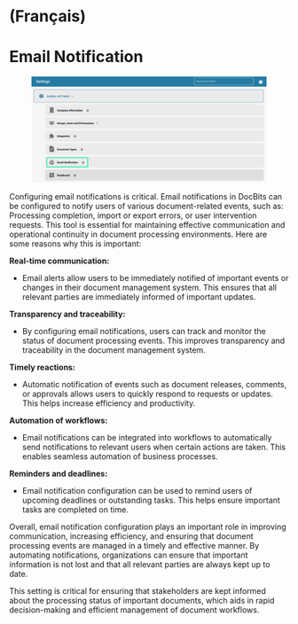 
# (Français)

# Email Notification

<figure><img src="../../../../.gitbook/assets/E-Mail Notifications.png" alt=""><figcaption></figcaption></figure>

Configuring email notifications is critical. Email notifications in DocBits can be configured to notify users of various document-related events, such as: Processing completion, import or export errors, or user intervention requests. This tool is essential for maintaining effective communication and operational continuity in document processing environments. Here are some reasons why this is important:

**Real-time communication:**

* Email alerts allow users to be immediately notified of important events or changes in their document management system. This ensures that all relevant parties are immediately informed of important updates.

**Transparency and traceability:**

* By configuring email notifications, users can track and monitor the status of document processing events. This improves transparency and traceability in the document management system.

**Timely reactions:**

* Automatic notification of events such as document releases, comments, or approvals allows users to quickly respond to requests or updates. This helps increase efficiency and productivity.

**Automation of workflows:**

* Email notifications can be integrated into workflows to automatically send notifications to relevant users when certain actions are taken. This enables seamless automation of business processes.

**Reminders and deadlines:**

* Email notification configuration can be used to remind users of upcoming deadlines or outstanding tasks. This helps ensure important tasks are completed on time.

Overall, email notification configuration plays an important role in improving communication, increasing efficiency, and ensuring that document processing events are managed in a timely and effective manner. By automating notifications, organizations can ensure that important information is not lost and that all relevant parties are always kept up to date.

This setting is critical for ensuring that stakeholders are kept informed about the processing status of important documents, which aids in rapid decision-making and efficient management of document workflows.
